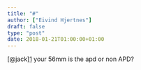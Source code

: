 ```yaml
---
title: "#"
author: ["Eivind Hjertnes"]
draft: false
type: "post"
date: 2018-01-21T01:00:00+01:00
---
```


[@jack][1](https://micro.blog/jack) your 56mm is the apd or non APD?
